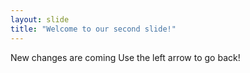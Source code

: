 ```yaml
---
layout: slide
title: "Welcome to our second slide!"
---
```

New changes are coming
Use the left arrow to go back!